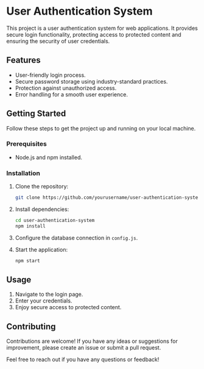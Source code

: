 # User Authentication System

This project is a user authentication system for web applications. It provides secure login functionality, protecting access to protected content and ensuring the security of user credentials.

## Features

- User-friendly login process.
- Secure password storage using industry-standard practices.
- Protection against unauthorized access.
- Error handling for a smooth user experience.

## Getting Started

Follow these steps to get the project up and running on your local machine.

### Prerequisites

- Node.js and npm installed.

### Installation

1. Clone the repository:

   ```bash
   git clone https://github.com/yourusername/user-authentication-system.git
   ```

2. Install dependencies:

   ```bash
   cd user-authentication-system
   npm install
   ```

3. Configure the database connection in `config.js`.

4. Start the application:

   ```bash
   npm start
   ```

## Usage

1. Navigate to the login page.
2. Enter your credentials.
3. Enjoy secure access to protected content.

## Contributing

Contributions are welcome! If you have any ideas or suggestions for improvement, please create an issue or submit a pull request.

Feel free to reach out if you have any questions or feedback!
```


